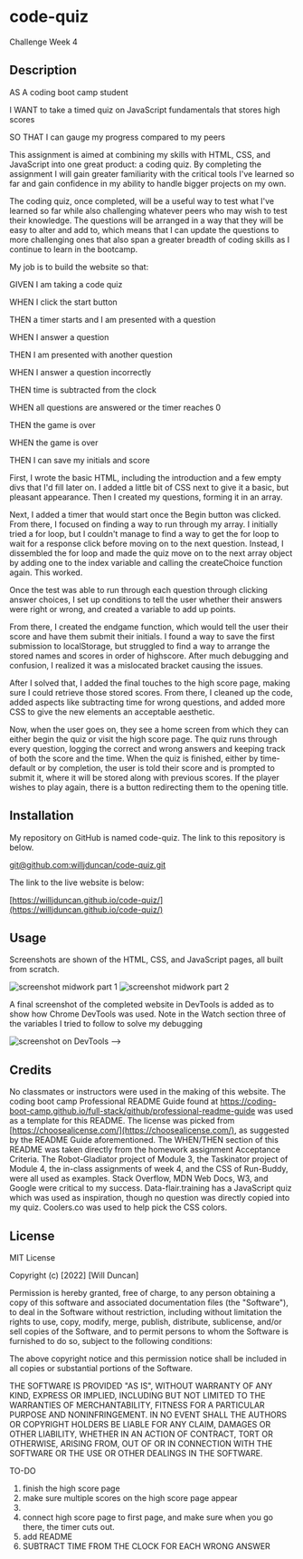 # code-quiz
Challenge Week 4

## Description

AS A coding boot camp student

I WANT to take a timed quiz on JavaScript fundamentals that stores high scores

SO THAT I can gauge my progress compared to my peers

This assignment is aimed at combining my skills with HTML, CSS, and JavaScript into one great product: a coding quiz. By completing the assignment I will gain greater familiarity with the critical tools I've learned so far and gain confidence in my ability to handle bigger projects on my own. 

The coding quiz, once completed, will be a useful way to test what I've learned so far while also challenging whatever peers who may wish to test their knowledge. The questions will be arranged in a way that they will be easy to alter and add to, which means that I can update the questions to more challenging ones that also span a greater breadth of coding skills as I continue to learn in the bootcamp.

My job is to build the website so that:

GIVEN I am taking a code quiz

WHEN I click the start button

THEN a timer starts and I am presented with a question

WHEN I answer a question

THEN I am presented with another question

WHEN I answer a question incorrectly

THEN time is subtracted from the clock

WHEN all questions are answered or the timer reaches 0

THEN the game is over

WHEN the game is over

THEN I can save my initials and score

First, I wrote the basic HTML, including the introduction and a few empty divs that I'd fill later on. I added a little bit of CSS next to give it a basic, but pleasant appearance. Then I created my questions, forming it in an array. 

Next, I added a timer that would start once the Begin button was clicked. From there, I focused on finding a way to run through my array. I initially tried a for loop, but I couldn't manage to find a way to get the for loop to wait for a response click before moving on to the next question. Instead, I dissembled the for loop and made the quiz move on to the next array object by adding one to the index variable and calling the createChoice function again. This worked. 

Once the test was able to run through each question through clicking answer choices, I set up conditions to tell the user whether their answers were right or wrong, and created a variable to add up points. 

From there, I created the endgame function, which would tell the user their score and have them submit their initials. I found a way to save the first submission to localStorage, but struggled to find a way to arrange the stored names and scores in order of highscore. After much debugging and confusion, I realized it was a mislocated bracket causing the issues. 

After I solved that, I added the final touches to the high score page, making sure I could retrieve those stored scores. From there, I cleaned up the code, added aspects like subtracting time for wrong questions, and added more CSS to give the new elements an acceptable aesthetic. 


Now, when the user goes on, they see a home screen from which they can either begin the quiz or visit the high score page. The quiz runs through every question, logging the correct and wrong answers and keeping track of both the score and the time. When the quiz is finished, either by time-default or by completion, the user is told their score and is prompted to submit it, where it will be stored along with previous scores. If the player wishes to play again, there is a button redirecting them to the opening title.  


## Installation

My repository on GitHub is named code-quiz. The link to this repository is below.

[git@github.com:willjduncan/code-quiz.git](git@github.com:willjduncan/code-quiz.git)


The link to the live website is below: 

[https://willjduncan.github.io/code-quiz/](https://willjduncan.github.io/code-quiz/)


## Usage

Screenshots are shown of the HTML, CSS, and JavaScript pages, all built from scratch. 

![screenshot midwork part 1](/assets/images/screenshot-midwork-1.png)
![screenshot midwork part 2](/assets/images/screenshot-midwork-2.png)


A final screenshot of the completed website in DevTools is added as to show how Chrome DevTools was used. Note in the Watch section three of the variables I tried to follow to solve my debugging 

![screenshot on DevTools](/assets/images/screenshot-devtools.png) -->

## Credits

No classmates or instructors were used in the making of this website. The coding boot camp Professional README Guide found at https://coding-boot-camp.github.io/full-stack/github/professional-readme-guide was used as a template for this README. The license was picked from [https://choosealicense.com/](https://choosealicense.com/), as suggested by the README Guide aforementioned. The WHEN/THEN section of this README was taken directly from the homework assignment Acceptance Criteria. The Robot-Gladiator project of Module 3, the Taskinator project of Module 4, the in-class assignments of week 4, and the CSS of Run-Buddy, were all used as examples. Stack Overflow, MDN Web Docs, W3, and Google were critical to my success. Data-flair.training has a JavaScript quiz which was used as inspiration, though no question was directly copied into my quiz. Coolers.co was used to help pick the CSS colors. 

## License

MIT License

Copyright (c) [2022] [Will Duncan]

Permission is hereby granted, free of charge, to any person obtaining a copy
of this software and associated documentation files (the "Software"), to deal
in the Software without restriction, including without limitation the rights
to use, copy, modify, merge, publish, distribute, sublicense, and/or sell
copies of the Software, and to permit persons to whom the Software is
furnished to do so, subject to the following conditions:

The above copyright notice and this permission notice shall be included in all
copies or substantial portions of the Software.

THE SOFTWARE IS PROVIDED "AS IS", WITHOUT WARRANTY OF ANY KIND, EXPRESS OR
IMPLIED, INCLUDING BUT NOT LIMITED TO THE WARRANTIES OF MERCHANTABILITY,
FITNESS FOR A PARTICULAR PURPOSE AND NONINFRINGEMENT. IN NO EVENT SHALL THE
AUTHORS OR COPYRIGHT HOLDERS BE LIABLE FOR ANY CLAIM, DAMAGES OR OTHER
LIABILITY, WHETHER IN AN ACTION OF CONTRACT, TORT OR OTHERWISE, ARISING FROM,
OUT OF OR IN CONNECTION WITH THE SOFTWARE OR THE USE OR OTHER DEALINGS IN THE
SOFTWARE.





TO-DO
1. finish the high score page
2. make sure multiple scores on the high score page appear
3. 
9. connect high score page to first page, and make sure when you go there, the timer cuts out.
10. add README
11. SUBTRACT TIME FROM THE CLOCK FOR EACH WRONG ANSWER

